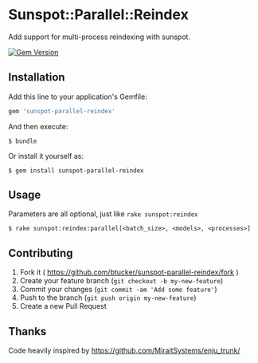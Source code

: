# Sunspot::Parallel::Reindex

Add support for multi-process reindexing with sunspot.

[![Gem Version](https://badge.fury.io/rb/sunspot-parallel-reindex.svg)](http://badge.fury.io/rb/sunspot-parallel-reindex)

## Installation

Add this line to your application's Gemfile:

```ruby
gem 'sunspot-parallel-reindex'
```

And then execute:

    $ bundle

Or install it yourself as:

    $ gem install sunspot-parallel-reindex

## Usage

Parameters are all optional, just like `rake sunspot:reindex`

    $ rake sunspot:reindex:parallel[<batch_size>, <models>, <processes>]

## Contributing

1. Fork it ( https://github.com/btucker/sunspot-parallel-reindex/fork )
2. Create your feature branch (`git checkout -b my-new-feature`)
3. Commit your changes (`git commit -am 'Add some feature'`)
4. Push to the branch (`git push origin my-new-feature`)
5. Create a new Pull Request

## Thanks

Code heavily inspired by https://github.com/MiraitSystems/enju_trunk/

